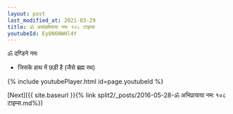 ```yaml
---
layout: post
last_modified_at: 2021-03-29
title: ॐ असंख्येयाया नमः १०८ टाइम्स
youtubeId: Ey8N6NWHl4Y
---
```

 
 
 ॐ दण्डिने नमः  
 
 -  जिसके हाथ में छड़ी है (जैसे ब्रह्म रथ) 
 
  
 
  
 
 
 
 
 
 


{% include youtubePlayer.html id=page.youtubeId %}
 
[Next]({{ site.baseurl }}{% link  split2/_posts/2016-05-28-ॐ अभिप्रायाया नमः १०८ टाइम्स.md%})
 
